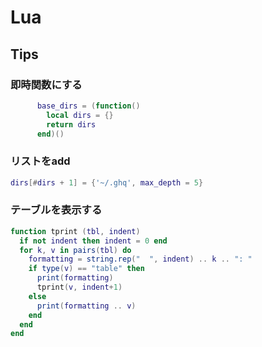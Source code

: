 # Lua

## Tips

### 即時関数にする

```lua
      base_dirs = (function()
        local dirs = {}
        return dirs
      end)()
```

### リストをadd

```lua
dirs[#dirs + 1] = {'~/.ghq', max_depth = 5}
```

### テーブルを表示する

```lua
function tprint (tbl, indent)
  if not indent then indent = 0 end
  for k, v in pairs(tbl) do
    formatting = string.rep("  ", indent) .. k .. ": "
    if type(v) == "table" then
      print(formatting)
      tprint(v, indent+1)
    else
      print(formatting .. v)
    end
  end
end
```
